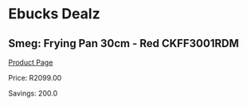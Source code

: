 
# Ebucks Dealz
## Smeg: Frying Pan 30cm - Red CKFF3001RDM
[Product Page](https://www.ebucks.com/web/shop/productSelected.do?prodId=1170691428&catId=1196428103)

Price: R2099.00

Savings: 200.0


	
